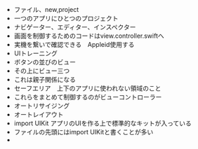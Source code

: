 - ファイル、new,project  
- 一つのアプリにひとつのプロジェクト  
- ナビゲーター、エディター、インスペクター  
- 画面を制御するためのコードはview.controller.swiftへ
- 実機を繋いで確認できる　Appleid使用する
- UIトレーニング
- ボタンの並びのビュー
- その上にビュー三つ
- これは親子関係になる
- セーフエリア　上下のアプリに使われない領域のこと
- これらをまとめて制御するのがビューコントローラー
- オートリサイジング
- オートレイアウト
- import UIKit アプリのUIを作る上で標準的なキットが入っている
- ファイルの先頭にはimport UIKitと書くことが多い
- 
